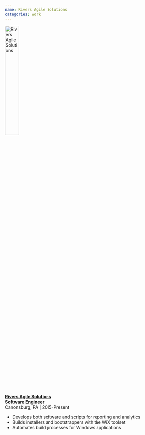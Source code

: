 ```yaml
---
name: Rivers Agile Solutions
categories: work
---
```


<img src="{{ site.url }}/assets/images/rivers_agile_logo.png" alt="Rivers Agile Solutions" class="img-rounded" style="width:30%;height:30%">

[**Rivers Agile Solutions**](http://riversagile.com/)<br />
**Software Engineer** <br />
Canonsburg, PA | 2015-Present

* Develops both software and scripts for reporting and analytics
* Builds installers and bootstrappers with the WiX toolset
* Automates build processes for Windows applications
